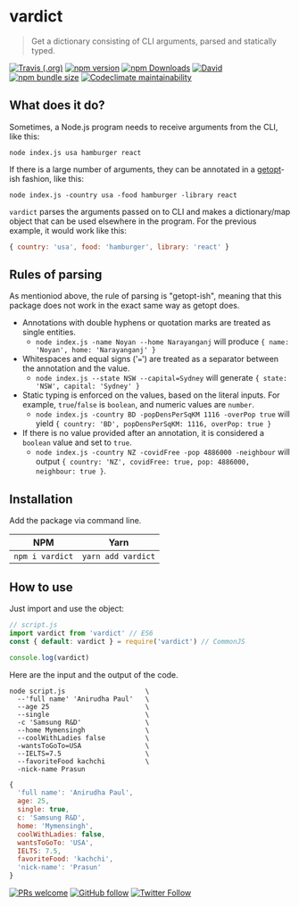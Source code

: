 # vardict

> Get a dictionary consisting of CLI arguments, parsed and statically typed.

[![Travis (.org)](https://img.shields.io/travis/maacpiash/vardict?logo=travis&style=flat-square)](https://travis-ci.org/maacpiash/vardict) [![npm version](https://img.shields.io/npm/v/vardict.svg?logo=npm&style=flat-square)](https://www.npmjs.com/package/vardict) [![npm Downloads](https://img.shields.io/npm/dt/vardict.svg?logo=npm&style=flat-square)](https://www.npmjs.com/package/vardict) [![David](https://img.shields.io/david/maacpiash/vardict.svg?logo=yarn&style=flat-square)](https://david-dm.org/maacpiash/vardict) [![npm bundle size](https://img.shields.io/bundlephobia/min/vardict?logo=node.js&style=flat-square)](https://www.npmjs.com/package/vardict) [![Codeclimate maintainability](https://img.shields.io/codeclimate/maintainability/maacpiash/vardict?logo=code-climate&style=flat-square)](https://codeclimate.com/github/maacpiash/vardict)

## What does it do?

Sometimes, a Node.js program needs to receive arguments from the CLI, like this:

```Shell
node index.js usa hamburger react
```

If there is a large number of arguments, they can be annotated in a [getopt](https://en.wikipedia.org/wiki/Getopt)-ish fashion, like this:

```Shell
node index.js -country usa -food hamburger -library react
```

`vardict` parses the arguments passed on to CLI and makes a dictionary/map object that can be used elsewhere in the program. For the previous example, it would work like this:

```JavaScript
{ country: 'usa', food: 'hamburger', library: 'react' }
```
## Rules of parsing

As mentioniod above, the rule of parsing is "getopt-ish", meaning that this package does not work in the exact same way as getopt does.

- Annotations with double hyphens or quotation marks are treated as single entities.
  - `node index.js -name Noyan --home Narayanganj` will produce `{ name: 'Noyan', home: 'Narayanganj' }`
- Whitespaces and equal signs ('`=`') are treated as a separator between the annotation and the value.
  - `node index.js --state NSW --capital=Sydney` will generate `{ state: 'NSW', capital: 'Sydney' }`
- Static typing is enforced on the values, based on the literal inputs. For example, `true`/`false` is `boolean`, and numeric values are `number`.
  - `node index.js -country BD -popDensPerSqKM 1116 -overPop true` will yield `{ country: 'BD', popDensPerSqKM: 1116, overPop: true }`
- If there is no value provided after an annotation, it is considered a `boolean` value and set to `true`.
  - `node index.js -country NZ -covidFree -pop 4886000 -neighbour` will output `{ country: 'NZ', covidFree: true, pop: 4886000, neighbour: true }`.

## Installation

Add the package via command line.

| NPM | Yarn |
| --- | --- |
| `npm i vardict` | `yarn add vardict` |

## How to use

Just import and use the object:

```JavaScript
// script.js
import vardict from 'vardict' // ES6
const { default: vardict } = require('vardict') // CommonJS

console.log(vardict)
```

Here are the input and the output of the code.

```Shell
node script.js                    \
  --'full name' 'Anirudha Paul'   \
  --age 25                        \
  --single                        \
  -c 'Samsung R&D'                \
  --home Mymensingh               \
  --coolWithLadies false          \
  -wantsToGoTo=USA                \
  --IELTS=7.5                     \
  --favoriteFood kachchi          \
  -nick-name Prasun
```

```JavaScript
{
  'full name': 'Anirudha Paul',
  age: 25,
  single: true,
  c: 'Samsung R&D',
  home: 'Mymensingh',
  coolWithLadies: false,
  wantsToGoTo: 'USA',
  IELTS: 7.5,
  favoriteFood: 'kachchi',
  'nick-name': 'Prasun'
}
```

[![PRs welcome](https://img.shields.io/badge/PRs-welcome-brightgreen.svg?logo=github&style=flat-square)](https://github.com/maacpiash/vardict/compare) [![GitHub follow](https://img.shields.io/github/followers/maacpiash?label=Follow%20maacpiash&style=social)](https://github.com/maacpiash)
[![Twitter Follow](https://img.shields.io/twitter/follow/maacpiash?style=social)](https://twitter.com/maacpiash)
